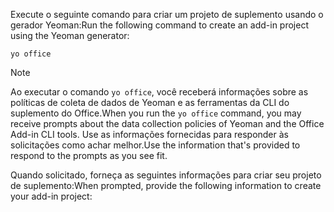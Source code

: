 <span data-ttu-id="e7d68-101">Execute o seguinte comando para criar um projeto de suplemento usando o gerador Yeoman:</span><span class="sxs-lookup"><span data-stu-id="e7d68-101">Run the following command to create an add-in project using the Yeoman generator:</span></span> 

```command&nbsp;line
yo office
```

> [!NOTE]
> <span data-ttu-id="e7d68-102">Ao executar o comando `yo office`, você receberá informações sobre as políticas de coleta de dados de Yeoman e as ferramentas da CLI do suplemento do Office.</span><span class="sxs-lookup"><span data-stu-id="e7d68-102">When you run the `yo office` command, you may receive prompts about the data collection policies of Yeoman and the Office Add-in CLI tools.</span></span> <span data-ttu-id="e7d68-103">Use as informações fornecidas para responder às solicitações como achar melhor.</span><span class="sxs-lookup"><span data-stu-id="e7d68-103">Use the information that's provided to respond to the prompts as you see fit.</span></span>

<span data-ttu-id="e7d68-104">Quando solicitado, forneça as seguintes informações para criar seu projeto de suplemento:</span><span class="sxs-lookup"><span data-stu-id="e7d68-104">When prompted, provide the following information to create your add-in project:</span></span>
